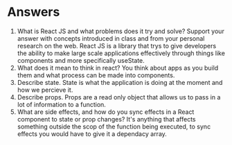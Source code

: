 # Answers

1. What is React JS and what problems does it try and solve? Support your answer with concepts introduced in class and from your personal research on the web.
React JS is a library that trys to give developers the ability to make large scale applications effectively through things like components and more specifically useState.
1. What does it mean to think in react?
You think about apps as you build them and what process can be made into components.
1. Describe state.
State is what the application is doing at the moment and how we percieve it.
1. Describe props.
Props are a read only object that allows us to pass in a lot of information to a function.
1. What are side effects, and how do you sync effects in a React component to state or prop changes?
It's anything that affects something outside the scop of the function being executed, to sync effects you would have to give it a dependacy array.